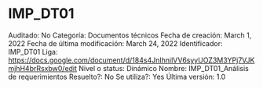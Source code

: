 # IMP_DT01

Auditado: No
Categoría: Documentos técnicos
Fecha de creación: March 1, 2022
Fecha de última modificación: March 24, 2022
Identificador: IMP_DT01
Liga: https://docs.google.com/document/d/184s4JnIhnilVV6syyUOZ3M3YPj7VJKmjhH4brRsxbw0/edit
Nivel o status: Dinámico
Nombre: IMP_DT01_Análisis de requerimientos
Resuelto?: No
Se utiliza?: Yes
Última versión: 1.0